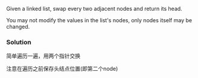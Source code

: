 Given a linked list, swap every two adjacent nodes and return its head.

You may not modify the values in the list's nodes, only nodes itself may be changed.

 ### Solution

简单遍历一遍，用两个指针交换

注意在遍历之前保存头结点位置(即第二个node)






